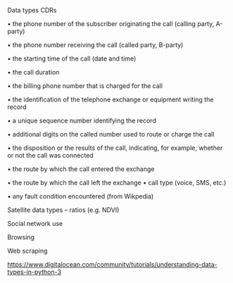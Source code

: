 Data types
CDRs

•	the phone number of the subscriber originating the call (calling party, A-party)

•	the phone number receiving the call (called party, B-party)

•	the starting time of the call (date and time)

•	the call duration

•	the billing phone number that is charged for the call

•	the identification of the telephone exchange or equipment writing the record

•	a unique sequence number identifying the record

•	additional digits on the called number used to route or charge the call

•	the disposition or the results of the call, indicating, for example, whether or not the call was connected

•	the route by which the call entered the exchange

•	the route by which the call left the exchange
•	call type (voice, SMS, etc.)

•	any fault condition encountered (from Wikpedia)


Satellite data types – ratios (e.g. NDVI)

Social network use

Browsing

Web scraping

https://www.digitalocean.com/community/tutorials/understanding-data-types-in-python-3
